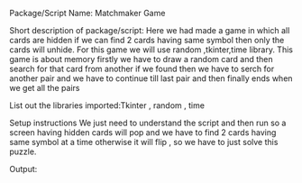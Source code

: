 Package/Script Name: Matchmaker Game

Short description of package/script: Here we had made a game in which all cards are hidden if we can find 2 cards having same symbol then only the cards will unhide. For this game we will use random ,tkinter,time library. This game is about memory firstly we have to draw a random card and then search for that card from another if we found then we have to serch for another pair and we have to continue till last pair and then finally ends when we get all the pairs

List out the libraries imported:Tkinter , random , time

Setup instructions We just need to understand the script and then run so a screen having hidden cards will pop and we have to find 2 cards having same symbol at a time otherwise it will flip , so we have to just solve this puzzle.

Output:

